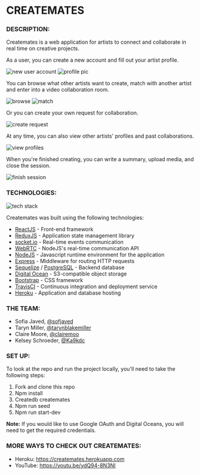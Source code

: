 # CREATEMATES

### DESCRIPTION:

Createmates is a web application for artists to connect and collaborate in real time on creative projects. 

As a user, you can create a new account and fill out your artist profile. 

![new user account](https://media.giphy.com/media/isKdd5bRmWPQ3VHygQ/giphy.gif)
![profile pic](https://media.giphy.com/media/ZQ9qWoyiv84xUVvAMI/giphy.gif)

You can browse what other artists want to create, match with another artist and enter into a video collaboration room. 

![browse](https://media.giphy.com/media/lUtvVrW9oETlnCDseB/giphy.gif)
![match](https://media.giphy.com/media/oRg7jSYeGeaVChwa8B/giphy.gif)

Or you can create your own request for collaboration.

![create request](https://media.giphy.com/media/bL8OlJ7KFfDJhqzWXg/giphy.gif)

At any time, you can also view other artists' profiles and past collaborations.

![view profiles](https://media.giphy.com/media/N71cjuM6OPYTcST34B/giphy.gif)

When you're finished creating, you can write a summary, upload media, and close the session. 

![finish session](https://media.giphy.com/media/ahSxyBbcWLclJmbHKi/giphy.gif)


### TECHNOLOGIES:

![tech stack](https://media.giphy.com/media/IIzyrTPoVptrUkq4rW/giphy.gif)

Createmates was built using the following technologies:

* [ReactJS](https://reactjs.org/) - Front-end framework
* [ReduxJS](https://redux.js.org/) - Application state management library
* [socket.io](https://socket.io/) - Real-time events communication
* [WebRTC](https://webrtc.org/) - NodeJS's real-time communication API
* [NodeJS](https://nodejs.org/en/) - Javascript runtime environment for the application
* [Express](https://expressjs.com/) - Middleware for routing HTTP requests
* [Sequelize](https://sequelize.org/) / [PostgreSQL](https://www.postgresql.org/) - Backend database
* [Digital Ocean](https://www.digitalocean.com/) - S3-compatible object storage
* [Bootstrap](https://getbootstrap.com/) - CSS framework
* [TravisCI](https://travis-ci.org/) - Continuous integration and deployment service
* [Heroku](https://www.heroku.com/) - Application and database hosting

### THE TEAM:

* Sofia Javed, [@sofjaved](https://github.com/sofjaved)
* Taryn Miller, [@tarynblakemiller](https://github.com/tarynblakemiller)
* Claire Moore, [@clairemoo](https://github.com/clairemoo)
* Kelsey Schroeder, [@Ka9kdc](https://github.com/Ka9kdc)

### SET UP:

To look at the repo and run the project locally, you'll need to take the following steps:

1. Fork and clone this repo
2. Npm install
3. Createdb createmates
4. Npm run seed
5. Npm run start-dev

**Note:** If you would like to use Google OAuth and Digital Oceans, you will need to get the required credentials. 

### MORE WAYS TO CHECK OUT CREATEMATES:

* Heroku: https://createmates.herokuapp.com
* YouTube: https://youtu.be/ydQ94-8N3NI
